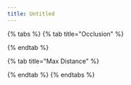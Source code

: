 ```yaml
---
title: Untitled
---
```


{% tabs %}
{% tab title="Occlusion" %}

{% endtab %}

{% tab title="Max Distance" %}

{% endtab %}
{% endtabs %}
